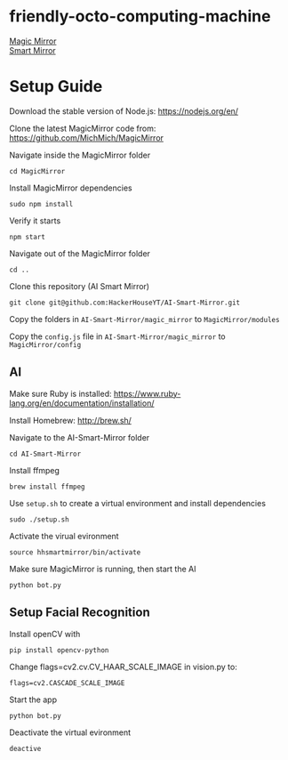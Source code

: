 # friendly-octo-computing-machine

[Magic Mirror](https://github.com/MichMich/MagicMirror) <br>
[Smart Mirror](https://github.com/HackerShackOfficial/AI-Smart-Mirror)

# Setup Guide

Download the stable version of Node.js: 
https://nodejs.org/en/

Clone the latest MagicMirror code from:
https://github.com/MichMich/MagicMirror

Navigate inside the MagicMirror folder
```shell
cd MagicMirror
```

Install MagicMirror dependencies
```shell
sudo npm install
```
 
Verify it starts
```shell
npm start
```
 
Navigate out of the MagicMirror folder
```shell
cd ..
```
 
Clone this repository (AI Smart Mirror)
```shell
git clone git@github.com:HackerHouseYT/AI-Smart-Mirror.git
```

Copy the folders in `AI-Smart-Mirror/magic_mirror` to `MagicMirror/modules`

Copy the `config.js` file in `AI-Smart-Mirror/magic_mirror` to `MagicMirror/config`
 
## AI
 
Make sure Ruby is installed: https://www.ruby-lang.org/en/documentation/installation/
 
Install Homebrew: http://brew.sh/
 
Navigate to the AI-Smart-Mirror folder
```shell
cd AI-Smart-Mirror
```

Install ffmpeg
```
brew install ffmpeg
```

Use `setup.sh` to create a virtual environment and install dependencies
```shell
sudo ./setup.sh
```

Activate the virual evironment
```shell
source hhsmartmirror/bin/activate
```

Make sure MagicMirror is running, then start the AI
```shell
python bot.py
```

## Setup Facial Recognition

Install openCV with 
```shell
pip install opencv-python
```

Change flags=cv2.cv.CV_HAAR_SCALE_IMAGE in vision.py to:
```shell
flags=cv2.CASCADE_SCALE_IMAGE
```

Start the app
```shell
python bot.py
```

Deactivate the virtual evironment
```shell
deactive
```